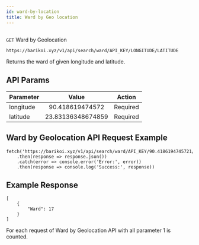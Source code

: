 ```yaml
---
id: ward-by-location
title: Ward by Geo location
---
```

## 
```GET``` Ward by Geolocation

```
https://barikoi.xyz/v1/api/search/ward/API_KEY/LONGITUDE/LATITUDE
```

Returns the ward of given longitude and latitude.

## API Params

| Parameter     | Value             | Action        |
| ------------- |:-------------:    | ------------- | 
| longitude     | 90.418619474572   |  Required     | 
| latitude      | 23.83136348674859 |  Required     |

## Ward by Geolocation API Request Example

``` Js                                    
fetch('https://barikoi.xyz/v1/api/search/ward/API_KEY/90.4186194745721/23.83136348674859')
    .then(response => response.json())
    .catch(error => console.error('Error:', error))
    .then(response => console.log('Success:', response))
```

## Example Response

```
[
    {
        "Ward": 17
    }
]   
```
For each request of Ward by Geolocation API with all parameter 1 is counted.
